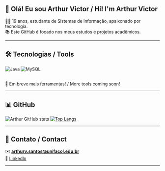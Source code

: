 ## 👋 Olá! Eu sou Arthur Victor / Hi! I'm Arthur Victor

🧑‍💻 19 anos, estudante de Sistemas de Informação, apaixonado por tecnologia.  
📚 Este GitHub é focado nos meus estudos e projetos acadêmicos.

---

## 🛠️ Tecnologias / Tools

<div style="display: inline_block">

  <img align="center" alt="Java" src="https://img.shields.io/badge/Java-ED8B00?style=for-the-badge&logo=openjdk&logoColor=white" />

  <img align="center" alt="MySQL" src="https://img.shields.io/badge/MySQL-00000F?style=for-the-badge&logo=mysql&logoColor=white" />

</div>

<br>

🔧 Em breve mais ferramentas! / More tools coming soon!

---

## 📊 GitHub

![Arthur GitHub stats](https://github-readme-stats.vercel.app/api?username=Arthurvictor42&show_icons=true&theme=dark)
[![Top Langs](https://github-readme-stats.vercel.app/api/top-langs/?username=Arthurvictor42&layout=compact&theme=dark)](https://github.com/anuraghazra/github-readme-stats)

---

## 🤝 Contato / Contact

✉️ **arthurv.santos@unifacol.edu.br**  
🔗 [LinkedIn](https://www.linkedin.com/in/arthur-victor-dev/)

---
